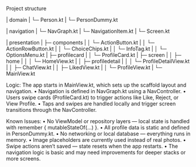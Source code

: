 Project structure

| domain
| └─ Person.kt
| └─ PersonDummy.kt

| navigation
| └─ NavGraph.kt
| └─ NavigationItem.kt
| └─ Screen.kt

| presentation
| ├─ components
| │  └─ ActionButton.kt
| │  └─ ActionRowButton.kt
| │  └─ ChoiceChips.kt
| │  └─ InfoTag.kt
| │  └─ OptionsMenu.kt
| ├─ profilecard
| │  └─ ProfileCard.kt
| ├─ screen
| │ ├─ home
| │ │   └─ HomeView.kt
| │ ├─ profiledetail
| │ │   └─ ProfileDetailView.kt
| │ ├─ ChatView.kt
| │ ├─ LikedView.kt
| │ └─ ProfileView.kt
| └─ MainView.kt


Logic:
The app starts in MainView.kt, which sets up the scaffold layout and navigation.
•	Navigation is defined in NavGraph.kt using a NavController.
•	Users swipe cards (ProfileCard.kt) to trigger actions like Like, Reject, or View Profile.
•	Taps and swipes are handled locally and trigger screen transitions through the NavController.

Known Issues:
•	No ViewModel or repository layers — local state is handled with remember { mutableStateOf(...) }.
•	All profile data is static and defined in PersonDummy.kt.
•	No networking or local database — everything runs in memory.
•	Image placeholders are currently used instead of real photos.
•	Swipe actions aren’t saved — state resets when the app restarts.
•	The navigation logic is basic and may need improvements for deeper stacks or more screens.